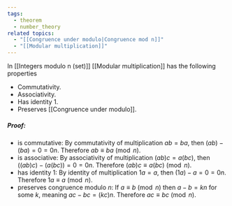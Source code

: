 ```yaml
---
tags:
  - theorem
  - number_theory
related topics:
  - "[[Congruence under modulo|Congruence mod n]]"
  - "[[Modular multiplication]]"
---
```

In [[Integers modulo n (set)]] [[Modular multiplication]] has the following properties
- Commutativity.
- Associativity.
- Has identity $1$.
- Preserves [[Congruence under modulo]].
##### Proof:
- is commutative:
	By commutativity of multiplication $ab=ba$, then $(ab)-(ba)=0=0n$. Therefore $ab\equiv ba\ (\operatorname{mod}\ n)$.
- is associative:
	By associativity of multiplication $(ab)c=a(bc)$, then $\big((ab)c\big)-\big(a(bc)\big)=0=0n$. Therefore $(ab)c\equiv a(bc)\ (\operatorname{mod}\ n)$.
- has identity $1$:
	By identity of multiplication $1a=a$, then $(1a)-a=0=0n$. Therefore $1a\equiv a\ (\operatorname{mod}\ n)$.
- preserves congruence modulo $n$:
	If $a\equiv b\ (\operatorname{mod}\ n)$ then $a-b=kn$ for some $k$, meaning $ac-bc=(kc)n$. Therefore $ac\equiv bc\ (\operatorname{mod}\ n)$.
	